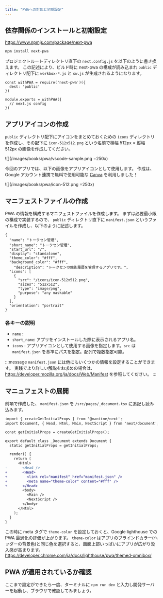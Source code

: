 ```yaml
---
title: "PWAへの対応と初期設定"
---
```


<!-- 編集中 -->
## 依存関係のインストールと初期設定
https://www.npmjs.com/package/next-pwa

```bash
npm install next-pwa
```

プロジェクトルートディレクトリ直下の `next.config.js` を以下のように書き換えます。
この記述により、ビルド時に next-pwa の構成が読み込まれ `public` ディレクトリ配下に `workbox-*.js` と `sw.js` が生成されるようになります。

```js: /next.config.js
const withPWA = require('next-pwa')({
  dest: 'public'
})

module.exports = withPWA({
  // next.js config
})
```

<!-- 編集中 -->
## アプリアイコンの作成
`public` ディレクトリ配下にアイコンをまとめておくための `icons` ディレクトリを作成し、その配下に `icon-512x512.png` という名前で横幅 512px × 縦幅 512px の画像を作成してください。

![](/images/books/pwa/vscode-sample.png =250x)

今回のアプリでは、以下の画像をアプリアイコンとして使用します。
作成は、Google アカウント連携で無料で使用可能な [Canva](https://www.canva.com/) を利用しました！

![](/images/books/pwa/icon-512.png =250x)

## マニフェストファイルの作成
PWA の情報を構成するマニフェストファイルを作成します。
まずは必要最小限の構成で実装するので、 `public` ディレクトリ直下に `manifest.json` というファイルを作成し、以下のように記述します。

```json: /public/manifest.json
{
  "name": "トークセン管理",
  "short_name": "トークセン管理",
  "start_url": "/",
  "display": "standalone",
  "theme_color": "#fff",
  "background_color": "#fff",
	"description": "トークセンの施術履歴を管理するアプリです。",
  "icons": [
    {
      "src": "/icons/icon-512x512.png",
      "sizes": "512x512",
      "type": "image/png",
      "purpose": "any maskable"
    }
  ],
  "orientation": "portrait"
}
```

<!-- 編集中 -->
### 各キーの説明
- `name` : 
- `short_name`: アプリをインストールした際に表示されるアプリ名。
- `icons` : アプリアイコンとして使用する画像を指定します。`src` は `manifest.json` を基準にパスを指定。配列で複数指定可能。

:::message
`manifest.json` には他にもいくつかの情報を設定することができます。
実践でより詳しい解説をお求めの場合は、 https://developer.mozilla.org/ja/docs/Web/Manifest を参照してください。
:::

## マニュフェストの展開
前項で作成した、 `manifest.json` を `/src/pages/_document.tsx` に追記し読み込みます。

```diff tsx:/src/pages/_document.tsx
import { createGetInitialProps } from '@mantine/next';
import Document, { Head, Html, Main, NextScript } from 'next/document';

const getInitialProps = createGetInitialProps();

export default class _Document extends Document {
  static getInitialProps = getInitialProps;

  render() {
    return (
      <Html>
-       <Head />
+       <Head>
+         <link rel="manifest" href="manifest.json" />
+         <meta name="theme-color" content="#fff" />
+       </Head>
        <body>
          <Main />
          <NextScript />
        </body>
      </Html>
    );
  }
}
```

この時に meta タグで `theme-color` を設定しておくと、Google lighthouse でのPWA 最適化の評価が上がります。 `theme-color` はアプリのブラインドカラー(ヘッダーの背景色)と同じ色を選択すると、画面上部いっぱいにアプリが広がり没入感が高まります。
https://developer.chrome.com/ja/docs/lighthouse/pwa/themed-omnibox/

<!-- 編集中 -->
## PWA が適用されているか確認
ここまで設定ができたら一度、ターミナルに `npm run dev` と入力し開発サーバーを起動し、ブラウザで確認してみましょう。